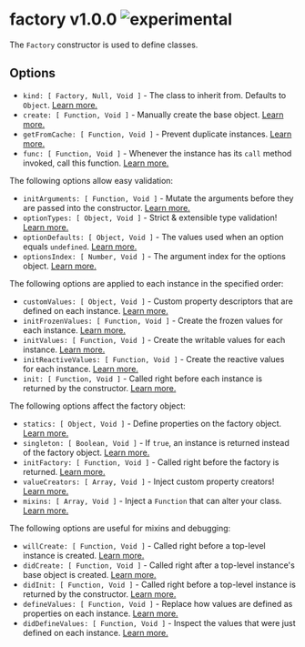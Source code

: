 
# factory v1.0.0 ![experimental](https://img.shields.io/badge/stability-experimental-EC5315.svg?style=flat)

The `Factory` constructor is used to define classes.

## Options

- `kind: [ Factory, Null, Void ]` - The class to inherit from. Defaults to `Object`. [Learn more.]()
- `create: [ Function, Void ]` - Manually create the base object. [Learn more.]()
- `getFromCache: [ Function, Void ]` - Prevent duplicate instances. [Learn more.]()
- `func: [ Function, Void ]` - Whenever the instance has its `call` method invoked, call this function. [Learn more.]()

The following options allow easy validation:

- `initArguments: [ Function, Void ]` - Mutate the arguments before they are passed into the constructor. [Learn more.]()
- `optionTypes: [ Object, Void ]` - Strict & extensible type validation! [Learn more.]()
- `optionDefaults: [ Object, Void ]` - The values used when an option equals `undefined`. [Learn more.]()
- `optionsIndex: [ Number, Void ]` - The argument index for the options object. [Learn more.]()

The following options are applied to each instance in the specified order:

- `customValues: [ Object, Void ]` - Custom property descriptors that are defined on each instance. [Learn more.]()
- `initFrozenValues: [ Function, Void ]` - Create the frozen values for each instance. [Learn more.]()
- `initValues: [ Function, Void ]` - Create the writable values for each instance. [Learn more.]()
- `initReactiveValues: [ Function, Void ]` - Create the reactive values for each instance. [Learn more.]()
- `init: [ Function, Void ]` - Called right before each instance is returned by the constructor. [Learn more.]()

The following options affect the factory object:

- `statics: [ Object, Void ]` - Define properties on the factory object. [Learn more.]()
- `singleton: [ Boolean, Void ]` - If `true`, an instance is returned instead of the factory object. [Learn more.]()
- `initFactory: [ Function, Void ]` - Called right before the factory is returned. [Learn more.]()
- `valueCreators: [ Array, Void ]` - Inject custom property creators! [Learn more.]()
- `mixins: [ Array, Void ]` - Inject a `Function` that can alter your class. [Learn more.]()

The following options are useful for mixins and debugging:

- `willCreate: [ Function, Void ]` - Called right before a top-level instance is created. [Learn more.]()
- `didCreate: [ Function, Void ]` - Called right after a top-level instance's base object is created. [Learn more.]()
- `didInit: [ Function, Void ]` - Called right before a top-level instance is returned by the constructor. [Learn more.]()
- `defineValues: [ Function, Void ]` - Replace how values are defined as properties on each instance. [Learn more.]()
- `didDefineValues: [ Function, Void ]` - Inspect the values that were just defined on each instance. [Learn more.]()
